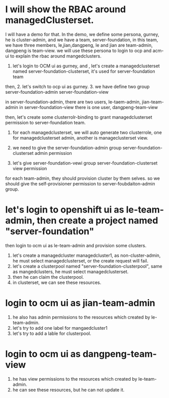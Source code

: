 # I will show the RBAC around managedClusterset.
I will have a demo for that. 
In the demo, we define some persona, gurney, he is cluster-admin, 
and we have a team, server-foundation, in this team, we have three members, le,jian,dangpeng,
le and jian are team-admin, dangpeng is team-view. we will use these persona to login to ocp and acm-ui to explain the rbac around mangedclusters.



1. let's login to OCM ui as gurney,
and , let's create a managedclusterset named server-foundation-clusterset, it's used for server-foundation team

then, 
2. let's switch to ocp ui as gurney.
3. we have define two group server-foundation-admin server-foundation-view

in server-foundation-admin, there are two users, le-taem-admin, jian-team-admin
in server-foundation-view there is one user, dangpeng-team-view


then, let's create some clusterrolr-binding to grant managedclusterset permission to server-foundation team.
1. for each managedclusterset, we will auto generate two clusterrole, one for managedclusterset admin, another is manageclusterset view.

1. we need to give the server-foundation-admin group server-foundation-clusterset admin permission
2. let's give server-foundation-vewi group server-foundation-clusterset view permission

for each team-admin, they should provision cluster by them selves. so we should give the self-provisioner permission to server-foubdaiton-admin group.



# let's login to openshift ui as le-team-admin, then create a project named "server-foundation"

then login to ocm ui as le-team-admin and provision some clusters.

1. let's create a managedcluster managedcluster1, as non-cluster-admin, he must select managedclusterset, or the create request will fail.
2. let's create a clusterpool named "server-foundation-clusterpool", same as mangedclusters, he must select managedclusterset.
3.  then he can claim the clusterpool.
4.  in clusterset, we can see these resources.




# login to ocm ui as jian-team-admin
1. he also has admin permissions to the resources which created by le-team-admin.
2. let's try to add one label for mangaedcluster1
3. let's try to add a lable for clusterpool.


# login to ocm ui as dangpeng-team-view
1. he has view permissions to the resources which created by le-team-admin.
2. he can see these resources, but he can not update it. 
